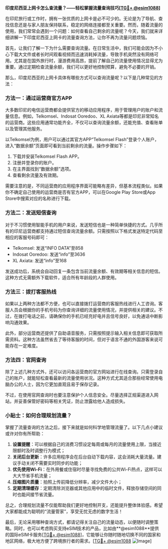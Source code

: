 **印度尼西亚上网卡怎么查流量？——轻松掌握流量查询技巧[[TG💪+ @esim1088](https://t.me/s/esim1088)]**

在印尼旅行或工作时，拥有一张优质的上网卡是必不可少的。无论是为了导航、查找信息还是与家人朋友保持联系，稳定的网络连接都至关重要。然而，随着流量的使用，我们常常会遇到一个问题：如何查看自己剩余的流量呢？今天，我们就来详细讲解一下印度尼西亚上网卡的流量查询方法，让你不再为流量问题烦恼。

首先，让我们了解一下为什么需要查询流量。在日常生活中，我们可能会因为不小心下载大文件或者长时间观看视频而迅速消耗掉流量，导致手机突然没有网络可用。尤其是在国外旅行时，漫游费用高昂，提前了解自己的流量使用情况显得尤为重要。通过定期检查流量余额，我们可以更好地控制预算，避免不必要的开销。

那么，印度尼西亚的上网卡具体有哪些方式可以查询流量呢？以下是几种常见的方法：

### 方法一：通过运营商官方APP

大多数印尼的电信运营商都会提供官方的移动应用程序，用于管理用户的账户和流量信息。例如，Telkomsel、Indosat Ooredoo、XL Axiata等都是印尼非常知名的运营商。这些应用通常功能齐全，不仅可以查询流量余额，还能充值、查看账单以及管理其他服务。

以Telkomsel为例，用户可以通过其官方APP“Telkomsel Flash”登录个人账户，进入“数据余额”页面即可看到当前剩余的流量。操作步骤如下：
1. 下载并安装Telkomsel Flash APP。
2. 注册并登录你的账户。
3. 在主界面找到“数据余额”选项。
4. 查看剩余流量及有效期。

需要注意的是，不同运营商的应用程序界面可能略有差异，但基本流程类似。如果你不确定自己使用的运营商是否有官方APP，可以在Google Play Store或App Store中搜索对应的名称进行下载。

### 方法二：发送短信查询

对于不习惯使用智能手机的用户来说，发送短信也是一种简单快捷的方式。几乎所有的印尼运营商都支持通过短信查询流量余额。只需按照以下格式发送特定代码至相应的客服号码即可：

- Telkomsel: 发送“INFO DATA”至858
- Indosat Ooredoo: 发送“info”至3636
- XL Axiata: 发送“info”至168

发送成功后，系统会自动回复一条包含当前流量余额、有效期等相关信息的短信。这种方式无需额外下载软件，适合所有年龄段的人群使用。

### 方法三：拨打客服热线

如果以上两种方法都不方便，也可以直接拨打运营商的客服热线进行人工咨询。客服人员会根据你的手机号码为你查询详细的流量使用情况，并提供相关的建议。不过，在拨打电话之前，请确保你的手机已经充好电并且信号良好，以免通话中断影响沟通效果。

此外，部分运营商还提供了自助语音服务，只需按照提示输入相关信息即可获取所需资料。这种方法虽然省去了等待客服的时间，但对于语言不通的外国游客来说可能存在一定难度。

### 方法四：官网查询

除了上述几种方式外，还可以访问各运营商的官方网站进行在线查询。只需登录自己的账户，就能轻松查看最新的流量使用状况。这种方式尤其适合那些经常使用电脑办公的人士，因为它更加直观且易于保存记录。

不过，在使用官网查询时也要注意保护个人信息安全。尽量选择正规渠道进入网站，并妥善保管好密码等相关凭证，防止泄露给他人造成损失。

### 小贴士：如何合理规划流量？

掌握了流量查询的方法之后，接下来就是如何科学地管理流量了。以下几点小建议或许对你有所帮助：

1. **设置提醒**：可以根据自己的消费习惯设定每周或每月的流量使用上限，当接近限额时及时调整行为模式；
2. **关闭后台更新**：许多应用程序会在后台自动下载内容，这会消耗大量流量。建议手动关闭不需要实时同步的功能；
3. **优先使用Wi-Fi**：在外用餐或住宿时尽量寻找免费的公共Wi-Fi热点，这样可以大大节省手机流量；
4. **压缩图片质量**：拍照上传前降低分辨率，减少文件大小；
5. **定期清理缓存**：定期清除浏览器或其他应用中的临时文件，释放存储空间的同时也能间接节省流量。

总之，合理规划流量不仅能帮助我们更好地控制开支，还能提升整体体验感。希望大家都能成为聪明的“流量管家”，享受无忧无虑的数字生活！

最后，无论采用哪种查询方式，都请记得关注自己的流量动态，以便随时调整策略。同时，也可以考虑购买支持eSIM技术的产品，比如由**@esim1088**提供的国际eSIM卡服务[[TG💪+ @esim1088](https://t.me/s/esim1088)]，它能够让你随时随地切换不同的国家和地区网络，极大地方便了跨境旅行者的需求。[[TG💪+ @esim1088](https://t.me/s/esim1088) ![Image](https://i.postimg.cc/4NQfJmqS/Snipaste-2025-05-13-00-14-12.png)]